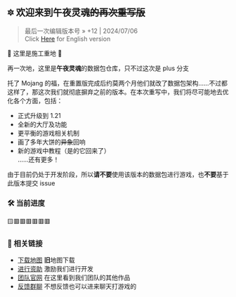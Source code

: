 ## 🔯 欢迎来到午夜灵魂~~的再次重写版~~

> 最后一次编辑版本号 » +12 | 2024/07/06  
> Click [Here](https://github.com/Heart-Fire-Project/Midsoul/blob/plus/README_en.md) for English version

🚧 这里是施工重地 🚧

再一次地，这里是**午夜灵魂**的数据包仓库，只不过这次是 plus 分支

托了 Mojang 的福，在重置版完成后约莫两个月他们就改了数据包架构……不过都这样了，那这次我们就彻底摒弃之前的版本。在本次重写中，我们将尽可能地去优化各个方面，包括：

- 正式升级到 1.21
- 全新的大厅及功能
- 更平衡的游戏相关机制
- 画了多年大饼的~~异象~~回响
- 新的游戏中教程（是的它回来了）  
……还有更多！

由于目前仍处于开发阶段，所以**请不要**使用该版本的数据包进行游戏，也**不要**基于此版本提交 issue

### 🛠️ 当前进度
🟨🟥🟥🟥🟥🟥🟥

### 🔗 相关链接
- [下载地图](https://alpha.hfpro.top/maps/9-midsoul/) **旧**地图下载
- [进行资助](https://afdian.net/@HfPro) 激励我们进行开发
- [团队官网](https://hfpro.top/) 在这里看到我们团队的其他作品
- [反馈群聊](https://qm.qq.com/cgi-bin/qm/qr?k=YNaHDYBSXIR-Fo-bBjaANk5GCmKOZogo&authKey=t4k2yVndCqo/5jzIxYEpL1hxHRu44roVJ32G8meHgPHCMen05GsvcGLVz+f9LQGK) 不想反馈也可以进来聊天打游戏的
